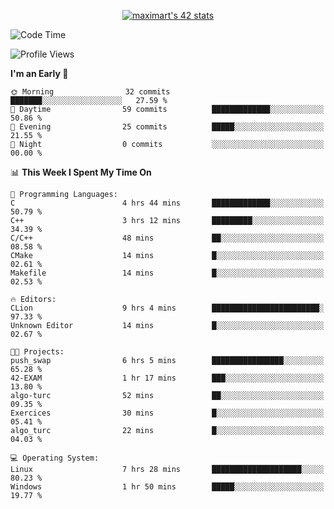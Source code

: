 <p align="center">
<a href="https://github.com/oakoudad/badge42"><img src="https://badge.mediaplus.ma/greenbinary/maximart?1337Badge=off&UM6P=off" alt="maximart's 42 stats" /></a>
</p>

<!--START_SECTION:waka-->
![Code Time](http://img.shields.io/badge/Code%20Time-28%20hrs%208%20mins-blue)

![Profile Views](http://img.shields.io/badge/Profile%20Views-78-blue)

**I'm an Early 🐤** 

```text
🌞 Morning                32 commits          ███████░░░░░░░░░░░░░░░░░░   27.59 % 
🌆 Daytime                59 commits          █████████████░░░░░░░░░░░░   50.86 % 
🌃 Evening                25 commits          █████░░░░░░░░░░░░░░░░░░░░   21.55 % 
🌙 Night                  0 commits           ░░░░░░░░░░░░░░░░░░░░░░░░░   00.00 % 
```


📊 **This Week I Spent My Time On** 

```text
💬 Programming Languages: 
C                        4 hrs 44 mins       █████████████░░░░░░░░░░░░   50.79 % 
C++                      3 hrs 12 mins       █████████░░░░░░░░░░░░░░░░   34.39 % 
C/C++                    48 mins             ██░░░░░░░░░░░░░░░░░░░░░░░   08.58 % 
CMake                    14 mins             █░░░░░░░░░░░░░░░░░░░░░░░░   02.61 % 
Makefile                 14 mins             █░░░░░░░░░░░░░░░░░░░░░░░░   02.53 % 

🔥 Editors: 
CLion                    9 hrs 4 mins        ████████████████████████░   97.33 % 
Unknown Editor           14 mins             █░░░░░░░░░░░░░░░░░░░░░░░░   02.67 % 

🐱‍💻 Projects: 
push_swap                6 hrs 5 mins        ████████████████░░░░░░░░░   65.28 % 
42-EXAM                  1 hr 17 mins        ███░░░░░░░░░░░░░░░░░░░░░░   13.80 % 
algo-turc                52 mins             ██░░░░░░░░░░░░░░░░░░░░░░░   09.35 % 
Exercices                30 mins             █░░░░░░░░░░░░░░░░░░░░░░░░   05.41 % 
algo_turc                22 mins             █░░░░░░░░░░░░░░░░░░░░░░░░   04.03 % 

💻 Operating System: 
Linux                    7 hrs 28 mins       ████████████████████░░░░░   80.23 % 
Windows                  1 hr 50 mins        █████░░░░░░░░░░░░░░░░░░░░   19.77 % 
```


<!--END_SECTION:waka-->
